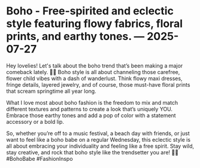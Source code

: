 # Boho - Free-spirited and eclectic style featuring flowy fabrics, floral prints, and earthy tones. — 2025-07-27

Hey lovelies! Let's talk about the boho trend that’s been making a major comeback lately. 🌼✨ Boho style is all about channeling those carefree, flower child vibes with a dash of wanderlust. Think flowy maxi dresses, fringe details, layered jewelry, and of course, those must-have floral prints that scream springtime all year long.

What I love most about boho fashion is the freedom to mix and match different textures and patterns to create a look that’s uniquely YOU. Embrace those earthy tones and add a pop of color with a statement accessory or a bold lip.

So, whether you’re off to a music festival, a beach day with friends, or just want to feel like a boho babe on a regular Wednesday, this eclectic style is all about embracing your individuality and feeling like a free spirit. Stay wild, stay creative, and rock that boho style like the trendsetter you are! 🌸💫 #BohoBabe #FashionInspo